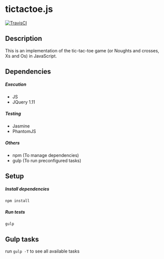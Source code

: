 # tictactoe.js
[![TravisCI](https://travis-ci.org/demonh3x/tictactoe.js.svg?branch=master)](https://travis-ci.org/demonh3x/tictactoe.js)

## Description

This is an implementation of the tic-tac-toe game (or Noughts and crosses, Xs and Os) in JavaScript.

## Dependencies

##### Execution
* JS
* JQuery 1.11

##### Testing
* Jasmine
* PhantomJS

##### Others
* npm (To manage dependencies)
* gulp (To run preconfigured tasks)

## Setup

##### Install dependencies
`npm install`

##### Run tests
`gulp`

## Gulp tasks
run `gulp -T` to see all available tasks
